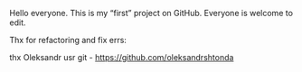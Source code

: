 Hello everyone. This is my “first” project on GitHub. Everyone is welcome to edit.


Thx for refactoring and fix errs:











thx Oleksandr usr git - https://github.com/oleksandrshtonda